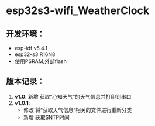 # esp32s3-wifi_WeatherClock

## 开发环境：
- esp-idf v5.4.1  
- esp32-s3 R16N8  
- 使用PSRAM,外部flash  

## 版本记录：
1. **v1.0**: 新增 获取“心知天气”的天气信息并打印到串口  
2. **v1.0.1**:
	- 修改 将“获取天气信息”相关的文件进行重新分类
	- 新增 获取SNTP时间 